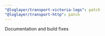 ```yaml
---
"@loglayer/transport-victoria-logs": patch
"@loglayer/transport-http": patch
---
```


Documentation and build fixes
